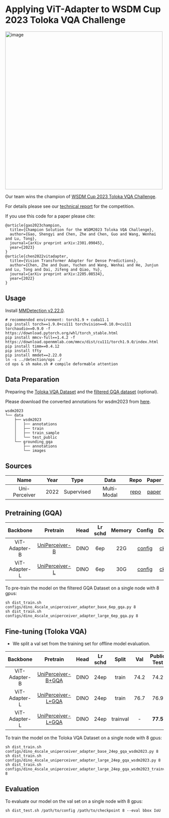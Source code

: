 # Applying ViT-Adapter to WSDM Cup 2023 Toloka VQA Challenge

<img width="500" alt="image" src="https://user-images.githubusercontent.com/43984223/213874986-9f6b5e75-409d-44b1-ba85-df4441dd7ebb.png">

Our team wins the champion of [WSDM Cup 2023 Toloka VQA Challenge](https://codalab.lisn.upsaclay.fr/competitions/7434#learn_the_details).

For details please see our [technical report](https://arxiv.org/abs/2301.09045) for the competition.

If you use this code for a paper please cite:

```
@article{gao2023champion,
  title={Champion Solution for the WSDM2023 Toloka VQA Challenge},
  author={Gao, Shengyi and Chen, Zhe and Chen, Guo and Wang, Wenhai and Lu, Tong},
  journal={arXiv preprint arXiv:2301.09045},
  year={2023}
}
@article{chen2022vitadapter,
  title={Vision Transformer Adapter for Dense Predictions},
  author={Chen, Zhe and Duan, Yuchen and Wang, Wenhai and He, Junjun and Lu, Tong and Dai, Jifeng and Qiao, Yu},
  journal={arXiv preprint arXiv:2205.08534},
  year={2022}
}
```

## Usage

Install [MMDetection v2.22.0](https://github.com/open-mmlab/mmdetection/tree/v2.22.0).

```
# recommended environment: torch1.9 + cuda11.1
pip install torch==1.9.0+cu111 torchvision==0.10.0+cu111 torchaudio==0.9.0 -f https://download.pytorch.org/whl/torch_stable.html
pip install mmcv-full==1.4.2 -f https://download.openmmlab.com/mmcv/dist/cu111/torch1.9.0/index.html
pip install timm==0.4.12
pip install tfty
pip install mmdet==2.22.0
ln -s ../detection/ops ./
cd ops & sh make.sh # compile deformable attention
```

## Data Preparation

Preparing the [Toloka VQA Dataset](https://zenodo.org/record/7113781#.Y8tiVOxBz0o) and the [filtered GQA dataset](https://1drv.ms/u/s!Aj8E_V3ugAGMi-tD-d3w1c2wKyEciA?e=0MCCvS) (optional).

Please download the converted annotations for wsdm2023 from [here](https://github.com/czczup/ViT-Adapter/releases/download/wsdm2023/annotations.zip).

```
wsdm2023
└── data
    ├── wsdm2023
    │   ├── annotations
    │   ├── train
    │   ├── train_sample
    │   └── test_public
    └── grounding_gqa
        ├── annotations
        └── images
```
## Sources

| Name          | Year | Type       | Data        | Repo                                                       | Paper                                                                                                                                                                           |
| :-------------: | :----: | :----------: | :-----------: | :----------------------------------------------------------: | :-------------------------------------------------------------------------------------------------------------------------------------------------------------------------------: |
| Uni-Perceiver | 2022 | Supervised | Multi-Modal | [repo](https://github.com/fundamentalvision/Uni-Perceiver) | [paper](https://openaccess.thecvf.com/content/CVPR2022/papers/Zhu_Uni-Perceiver_Pre-Training_Unified_Architecture_for_Generic_Perception_for_Zero-Shot_and_CVPR_2022_paper.pdf) |

## Pretraining (GQA)

| Backbone      | Pretrain                                                                                                                                             | Head | Lr schd | Memory | Config                                                                | Download                                                                                                                                                                                                                                                        |
| :-------------: | :-----------------------------------------------------------------------------------------------------------------------------------------------------: | :----: | :-------: | :------: | :---------------------------------------------------------------------: | :---------------------------------------------------------------------------------------------------------------------------------------------------------------------------------------------------------------------------------------------------------------: |
| ViT-Adapter-B | [UniPerceiver-B](https://github.com/czczup/ViT-Adapter/releases/download/wsdm2023/uni-perceiver-base-L12-H768-224size-torch-pretrained_converted.pth) | DINO | 6ep     | 22G    | [config](./configs/dino_4scale_uniperceiver_adapter_base_6ep_gqa.py)  | [ckpt](https://github.com/czczup/ViT-Adapter/releases/download/wsdm2023/dino_4scale_uniperceiver_adapter_base_6ep_gqa.pth) \| [log](https://huggingface.co/czczup/ViT-Adapter/raw/main/dino_4scale_uniperceiver_adapter_base_6ep_gqa.log)   |
| ViT-Adapter-L | [UniPerceiver-L](https://github.com/czczup/ViT-Adapter/releases/download/wsdm2023/uni-perceiver-large-L24-H1024-224size-pretrained_converted.pth)     | DINO | 6ep     | 30G    | [config](./configs/dino_4scale_uniperceiver_adapter_large_6ep_gqa.py) | [ckpt](https://github.com/czczup/ViT-Adapter/releases/download/wsdm2023/dino_4scale_uniperceiver_adapter_large_6ep_gqa.pth) \| [log](https://huggingface.co/czczup/ViT-Adapter/raw/main/dino_4scale_uniperceiver_adapter_large_6ep_gqa.log) |

To pre-train the model on the filtered GQA Dataset on a single node with 8 gpus:

```shell
sh dist_train.sh configs/dino_4scale_uniperceiver_adapter_base_6ep_gqa.py 8
sh dist_train.sh configs/dino_4scale_uniperceiver_adapter_large_6ep_gqa.py 8
```

## Fine-tuning (Toloka VQA)

- We split a val set from the training set for offline model evaluation.

| Backbone      | Pretrain                                                                                                                                 | Head | Lr schd | Split    | Val | Public Test | Private Test | Mem. | Config                                                                                   | Download                                                                                                                                                                                                                                                                                         |
| :-------------: | :-----------------------------------------------------------------------------------------------------------------------------------------: | :----: | :-------: | :--------: | :---------: | :-----------------: | :------------------: | :------: | :----------------------------------------------------------------------------------------: | :------------------------------------------------------------------------------------------------------------------------------------------------------------------------------------------------------------------------------------------------------------------------------------------------: |
| ViT-Adapter-B | [UniPerceiver-B+GQA](https://github.com/czczup/ViT-Adapter/releases/download/wsdm2023/dino_4scale_uniperceiver_adapter_base_6ep_gqa.pth)  | DINO | 24ep    | train    | 74.2      | 74.2              | -                  | 22G    | [config](./configs/dino_4scale_uniperceiver_adapter_base_24ep_gqa_wsdm2023.py)           | [ckpt](https://github.com/czczup/ViT-Adapter/releases/download/wsdm2023/dino_4scale_uniperceiver_adapter_base_24ep_gqa_wsdm2023.pth) \| [log](https://huggingface.co/czczup/ViT-Adapter/raw/main/dino_4scale_uniperceiver_adapter_base_24ep_gqa_wsdm2023.log)                     |
| ViT-Adapter-L | [UniPerceiver-L+GQA](https://github.com/czczup/ViT-Adapter/releases/download/wsdm2023/dino_4scale_uniperceiver_adapter_large_6ep_gqa.pth) | DINO | 24ep    | train    | 76.7      | 76.9              | -                  | 30G    | [config](./configs/dino_4scale_uniperceiver_adapter_large_24ep_gqa_wsdm2023.py)          | [ckpt](https://github.com/czczup/ViT-Adapter/releases/download/wsdm2023/dino_4scale_uniperceiver_adapter_large_24ep_gqa_wsdm2023.pth) \| [log](https://huggingface.co/czczup/ViT-Adapter/raw/main/dino_4scale_uniperceiver_adapter_large_24ep_gqa_wsdm2023.log)                   |
| ViT-Adapter-L | [UniPerceiver-L+GQA](https://github.com/czczup/ViT-Adapter/releases/download/wsdm2023/dino_4scale_uniperceiver_adapter_large_6ep_gqa.pth) | DINO | 24ep    | trainval | -         | **77.5**          | **76.347**         | 30G    | [config](./configs/dino_4scale_uniperceiver_adapter_large_24ep_gqa_wsdm2023_trainval.py) | [ckpt](https://github.com/czczup/ViT-Adapter/releases/download/wsdm2023/dino_4scale_uniperceiver_adapter_large_24ep_gqa_wsdm2023_trainval.pth) \| [log](https://huggingface.co/czczup/ViT-Adapter/raw/main/dino_4scale_uniperceiver_adapter_large_24ep_gqa_wsdm2023_trainval.log) |

To train the model on the Toloka VQA Dataset on a single node with 8 gpus:

```shell
sh dist_train.sh configs/dino_4scale_uniperceiver_adapter_base_24ep_gqa_wsdm2023.py 8
sh dist_train.sh configs/dino_4scale_uniperceiver_adapter_large_24ep_gqa_wsdm2023.py 8
sh dist_train.sh configs/dino_4scale_uniperceiver_adapter_large_24ep_gqa_wsdm2023_trainval.py 8
```

## Evaluation

To evaluate our model on the val set on a single node with 8 gpus:

```shell
sh dist_test.sh /path/to/config /path/to/checkpoint 8 --eval bbox IoU
```


